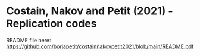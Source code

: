 
# **Costain, Nakov and Petit (2021) - Replication codes**

README file here: https://github.com/borjapetit/costainnakovpetit2021/blob/main/README.pdf

